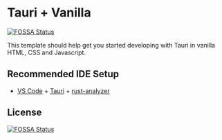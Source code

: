 # Tauri + Vanilla
[![FOSSA Status](https://app.fossa.com/api/projects/git%2Bgithub.com%2FDiogo-Rego%2FTetrapi_Matrix_Synapse.svg?type=shield)](https://app.fossa.com/projects/git%2Bgithub.com%2FDiogo-Rego%2FTetrapi_Matrix_Synapse?ref=badge_shield)


This template should help get you started developing with Tauri in vanilla HTML, CSS and Javascript.

## Recommended IDE Setup

- [VS Code](https://code.visualstudio.com/) + [Tauri](https://marketplace.visualstudio.com/items?itemName=tauri-apps.tauri-vscode) + [rust-analyzer](https://marketplace.visualstudio.com/items?itemName=rust-lang.rust-analyzer)


## License
[![FOSSA Status](https://app.fossa.com/api/projects/git%2Bgithub.com%2FDiogo-Rego%2FTetrapi_Matrix_Synapse.svg?type=large)](https://app.fossa.com/projects/git%2Bgithub.com%2FDiogo-Rego%2FTetrapi_Matrix_Synapse?ref=badge_large)